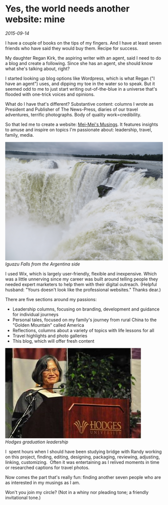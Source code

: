 # Yes, the world needs another website: mine
*2015-09-14*

I have a couple of books on the tips of my fingers. And I have at least seven friends who have said they would buy them. Recipe for success.

My daughter Regan Kirk, the aspiring writer with an agent, said I need to do a blog and create a following. Since she has an agent, she should know what she's talking about, right?

I started looking up blog options like Wordpress, which is what Regan ("I have an agent") uses, and dipping my toe in the water so to speak. But it seemed odd to me to just start writing out-of-the-blue in a universe that's flooded with one-trick voices and opinions.

What do I have that's different? Substantive content: columns I wrote as President and Publisher of The News-Press, diaries of our travel adventures, terrific photographs. Body of quality work=credibility.

So that led me to create a website: [Mei-Mei's Musings](http://meimeikirk.com). It features insights to amuse and inspire on topics I'm passionate about: leadership, travel, family, media.

![Alt text](./Images/Blog/11-13-iguazu-2-mmc-047.jpg "Iguazu Falls")  
*Iguazu Falls from the Argentina side*

I used Wix, which is largely user-friendly, flexible and inexpensive. Which was a little unnerving since my career was built around telling people they needed expert marketers to help them with their digital outreach. (Helpful husband: "Yours doesn't look like the professional websites." Thanks dear.)

There are five sections around my passions:

- Leadership columns, focusing on branding, development and guidance for individual journeys
- Personal tales, focused on my family's journey from rural China to the "Golden Mountain" called America
- Reflections, columns about a variety of topics with life lessons for all
- Travel highlights and photo galleries
- This blog, which will offer fresh content

![Alt text](./Images/Blog/hodges-graduation-6-5-11.jpg "Hodges Leadership")  
*Hodges graduation leadership*

I  spent hours when I should have been studying bridge with Randy working on this project, finding, editing, designing, packaging, reviewing, adjusting, linking, customizing.  Often it was entertaining as I relived moments in time or researched captions for travel photos.

Now comes the part that's really fun: finding another seven people who are as interested in my musings as I am.

Won't you join my circle? (Not in a whiny nor pleading tone; a friendly invitational tone.)
